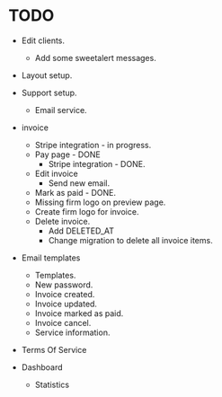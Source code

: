 # TODO

* Edit clients.
    * Add some sweetalert messages.
* Layout setup.
* Support setup.
    * Email service.

* invoice
    * Stripe integration - in progress.
    * Pay page - DONE
        * Stripe integration - DONE.
    * Edit invoice
        * Send new email.
    * Mark as paid - DONE.
    * Missing firm logo on preview page.
    * Create firm logo for invoice.
    * Delete invoice.
        * Add DELETED_AT
        * Change migration to delete all invoice items.
* Email templates
    * Templates.
    * New password.
    * Invoice created.
    * Invoice updated.
    * Invoice marked as paid.
    * Invoice cancel.
    * Service information.
    
* Terms Of Service
* Dashboard
    * Statistics
